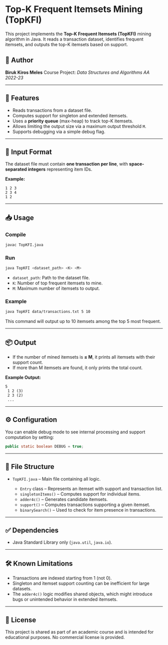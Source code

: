 # Top-K Frequent Itemsets Mining (TopKFI)

This project implements the **Top-K Frequent Itemsets (TopKFI)** mining algorithm in Java. It reads a transaction dataset, identifies frequent itemsets, and outputs the top-K itemsets based on support.

## 📌 Author

**Biruk Kiros Meles**
Course Project: *Data Structures and Algorithms AA 2022-23*

---

## 🚀 Features

* Reads transactions from a dataset file.
* Computes support for singleton and extended itemsets.
* Uses a **priority queue** (max-heap) to track top-K itemsets.
* Allows limiting the output size via a maximum output threshold `M`.
* Supports debugging via a simple debug flag.

---

## 🧾 Input Format

The dataset file must contain **one transaction per line**, with **space-separated integers** representing item IDs.

**Example:**

```
1 2 3
2 3 4
1 2
```

---

## 📥 Usage

### Compile

```bash
javac TopKFI.java
```

### Run

```bash
java TopKFI <dataset_path> <K> <M>
```

* `dataset_path`: Path to the dataset file.
* `K`: Number of top frequent itemsets to mine.
* `M`: Maximum number of itemsets to output.

### Example

```bash
java TopKFI data/transactions.txt 5 10
```

This command will output up to 10 itemsets among the top 5 most frequent.

---

## 📦 Output

* If the number of mined itemsets is **≤ M**, it prints all itemsets with their support count.
* If more than M itemsets are found, it only prints the total count.

**Example Output:**

```
5
 1 2 (3)
 2 3 (2)
 ...
```

---

## ⚙️ Configuration

You can enable debug mode to see internal processing and support computation by setting:

```java
public static boolean DEBUG = true;
```

---

## 📁 File Structure

* `TopKFI.java` – Main file containing all logic.

  * `Entry` class – Represents an itemset with support and transaction list.
  * `singletonItems()` – Computes support for individual items.
  * `adder4c()` – Generates candidate itemsets.
  * `support()` – Computes transactions supporting a given itemset.
  * `binarySearch()` – Used to check for item presence in transactions.

---

## ✅ Dependencies

* Java Standard Library only (`java.util`, `java.io`).

---

## 🛠️ Known Limitations

* Transactions are indexed starting from 1 (not 0).
* Singleton and itemset support counting can be inefficient for large datasets.
* The `adder4c()` logic modifies shared objects, which might introduce bugs or unintended behavior in extended itemsets.

---

## 📜 License

This project is shared as part of an academic course and is intended for educational purposes. No commercial license is provided.

